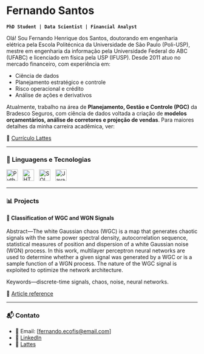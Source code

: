 # Fernando Santos

**`PhD Student | Data Scientist | Financial Analyst`**

Olá! Sou Fernando Henrique dos Santos, doutorando em engenharia elétrica pela Escola Politécnica da Universidade de São Paulo (Poli-USP), mestre em engenharia da informação pela Universidade Federal do ABC (UFABC) e licenciado em física pela USP (IFUSP). Desde 2011 atuo no mercado financeiro, com experiência em:

- Ciência de dados
- Planejamento estratégico e controle
- Risco operacional e crédito
- Análise de ações e derivativos

Atualmente, trabalho na área de **Planejamento, Gestão e Controle (PGC)** da Bradesco Seguros, com ciência de dados voltada a criação de **modelos orçamentários, análise de corretores e projeção de vendas**.
Para maiores detalhes da minha carreira acadêmica, ver:

📄 [Currículo Lattes](http://lattes.cnpq.br/3860891094876085)

---

<!-- Use devicon.dev para ícones -->
### 🤖 Linguagens e Tecnologias 
<!-- Utilizar o devicon.dev para pegar o icone das linguagens --> 
<img 
    align="left" 
    alt="Python" 
    title="Python"
    width="30px" 
    style="padding-right: 10px;" 
    src="https://cdn.jsdelivr.net/gh/devicons/devicon@latest/icons/python/python-original.svg" 
/>
<img 
    align="left" 
    alt="HTML"
    title="HTML" 
    width="30px" 
    style="padding-right: 10px;" 
    src="https://cdn.jsdelivr.net/gh/devicons/devicon@latest/icons/html5/html5-original.svg" 
/>

<img 
    align="left" 
    alt="SQL Server" 
    title="SQL Server"
    width="30px" 
    style="padding-right: 10px;" 
    src="https://cdn.jsdelivr.net/gh/devicons/devicon@latest/icons/microsoftsqlserver/microsoftsqlserver-original-wordmark.svg" 
/>
          
<img 
    align="left" 
    alt="JavaScript" 
    title="JavaScript"
    width="30px" 
    style="padding-right: 10px;" 
    src="https://cdn.jsdelivr.net/gh/devicons/devicon@latest/icons/javascript/javascript-original.svg" 
/>

<br/>
<br/>

---

### 📊 Projects

#### 🔹 Classification of WGC and WGN Signals 

Abstract—The white Gaussian chaos (WGC) is a map that generates chaotic signals with the same power spectral density, autocorrelation sequence, statistical measures of position and dispersion of a white Gaussian noise (WGN) process. In this work, multilayer perceptron neural networks are used to determine whether a given signal was generated by a WGC or is a sample function of a WGN process. The nature of the WGC signal is exploited to optimize the network architecture. 

Keywords—discrete-time signals, chaos, noise, neural networks.

📌 [Article reference]((https://biblioteca.sbrt.org.br/articlefile/3670.pdf))

---

### 📬 Contato

- 📧 Email: [fernando.ecofis@email.com]
- 💼 [LinkedIn](https://www.linkedin.com/in/fernando-h-santos/)
- 🧠 [Lattes](http://lattes.cnpq.br/3860891094876085)
